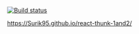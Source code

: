 [![Build status](https://ci.appveyor.com/api/projects/status/mqy9nxt911riy9n7?svg=true)](https://ci.appveyor.com/project/Surik95/react-thunk-1and2)

https://Surik95.github.io/react-thunk-1and2/

